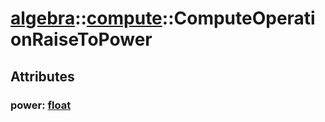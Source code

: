 # [algebra](/libs/algebra/)::[compute](/libs/algebra/compute/)::ComputeOperationRaiseToPower

## Attributes

### power:&nbsp;[float](/libs/std/core/type.float.md)
